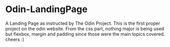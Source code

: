 # Odin-LandingPage
A Landing Page as instructed by The Odin Project.
This is the first proper project on the odin website.
From the css part, nothing major is being used but flexbox, margin and padding since those were the main topics covered. cheers :)
